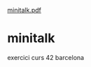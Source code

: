 [minitalk.pdf](https://github.com/mdiogenes/minitalk/files/8322720/minitalk.pdf)
# minitalk
exercici curs 42 barcelona

